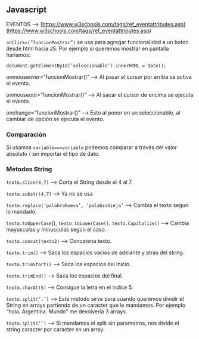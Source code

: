 
## Javascript



EVENTOS —> [https://www.w3schools.com/tags/ref_eventattributes.asp](https://www.w3schools.com/tags/ref_eventattributes.asp)

`onClick=(”funcionMostrar”)`  se usa para agregar funcionalidad a un boton desde html hacia JS. Por ejemplo si queremos mostrar en pantalla hariamos:

`document.getElementById(’seleccionable’).innerHTML = Date();`

onmouseover=”funcionMostrar()”  —> Al pasar el cursor por arriba se activa el evento.

onmouseout=”funcionMostrar()” —> Al sacar el cursor de encima se ejecuta el evento.

onchange=”funcionMostrar()” —> Esto al poner en un seleccionable, al cambiar de opción se ejecuta el evento.

### Comparación

Si usamos `variable===variable` podemos comparar a través del valor absoluto ( sin importar el tipo de dato.

### Metodos String

`texto.slice(4,7)` —> Corta el String desde el 4 al 7.

`texto.substr(4,7)` —> Ya no se usa

`texto.replace(’palabraNueva’, ‘palabraVieja’` —> Cambia el texto segun lo mandado.

`texto.toUpperCase`(), `texto.toLowerCase()`. `texto.Capitalize()` -→ Cambia mayusculas y minusculas según el caso.

`texto.concat(texto2)` —> Concatena texto.

`texto.trim()` —> Saca los espacios vacios de adelante y atras del string.

`texto.trimStart()` —> Saca los espacios del inicio.

`texto.trimEnd()` —> Saca los espacios del final.

`texto.charAt(5)` —> Consigue la letra en el indice 5.

`texto.split(’.’)` —>  Este metodo sirve para cuando queremos dividir el String en arrays partiendo de un caracter que le mandamos. Por ejemplo “hola. Argentina. Mundo” me devolveria 3 arrays.

`texto.split(’’)`   —> Si mandamos el split sin parametros, nos divide el string caracter por caracter en un array.
